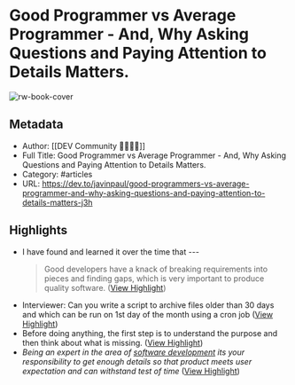 # Good Programmer vs Average Programmer - And, Why Asking Questions and Paying Attention to Details Matters.

![rw-book-cover](https://res.cloudinary.com/practicaldev/image/fetch/s--1J5uessJ--/c_imagga_scale,f_auto,fl_progressive,h_500,q_auto,w_1000/https://thepracticaldev.s3.amazonaws.com/i/to0fmcv78e6zszihg62u.jpg)

## Metadata
- Author: [[DEV Community 👩‍💻👨‍💻]]
- Full Title: Good Programmer vs Average Programmer - And, Why Asking Questions and Paying Attention to Details Matters.
- Category: #articles
- URL: https://dev.to/javinpaul/good-programmers-vs-average-programmer-and-why-asking-questions-and-paying-attention-to-details-matters-j3h

## Highlights
- I have found and learned it over the time that ---
  > Good developers have a knack of breaking requirements into pieces and finding gaps,
  which is very important to produce quality software. ([View Highlight](https://read.readwise.io/read/01h2ejek2kdp8k4p49kvz24zap))
- Interviewer: Can you write a script to archive files older than 30 days and which can be run on 1st day of the month using a cron job ([View Highlight](https://read.readwise.io/read/01h2ejfg2vgesj5fm7j4h5k82f))
- Before doing anything, the first step is to understand the purpose and then think about what is missing. ([View Highlight](https://read.readwise.io/read/01h2ejgvzab5pv96vjacf68a48))
- *Being an expert in the area of* [*software development*](https://javarevisited.blogspot.com/2019/01/10-web-development-frameworks-fullstack-developer-should-learn.html) *its your responsibility to get enough details so that product meets user expectation and can withstand test of time* ([View Highlight](https://read.readwise.io/read/01h2ejh5yn83psztxtvs3baxwe))
